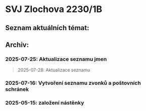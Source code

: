 # SVJ Zlochova 2230/1B

## Seznam aktuálních témat:


## Archiv:

### 2025-07-25: __Aktualizace seznamu jmen__
> 2025-07-28: Aktualizace seznamu

### 2025-07-16: __Vytvoření seznamu zvonků a poštovních schránek__

### 2025-05-15: __založení nástěnky__
